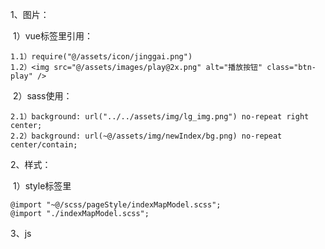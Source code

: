 1、图片：

​	1）vue标签里引用：

```
1.1）require("@/assets/icon/jinggai.png")
1.2）<img src="@/assets/images/play@2x.png" alt="播放按钮" class="btn-play" />
```

​	2）sass使用：

```
2.1）background: url("../../assets/img/lg_img.png") no-repeat right center;
2.2）background: url(~@/assets/img/newIndex/bg.png) no-repeat center/contain;
```

2、样式：

​	1）style标签里

```
@import "~@/scss/pageStyle/indexMapModel.scss";
@import "./indexMapModel.scss";
```



3、js

